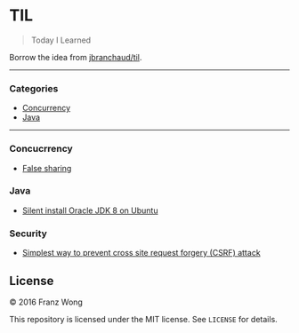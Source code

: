 # TIL

> Today I Learned

Borrow the idea from [jbranchaud/til](https://github.com/jbranchaud/til).

---

### Categories

* [Concurrency](#concurrency)
* [Java](#java)

---

### Concucrrency

- [False sharing](concurrency/false-sharing.md)

### Java

- [Silent install Oracle JDK 8 on Ubuntu](java/silent-install-oracle-jdk8-ubuntu.md)

### Security

- [Simplest way to prevent cross site request forgery (CSRF) attack](security/simplest-way-prevent-csrf.md)

## License

&copy; 2016 Franz Wong

This repository is licensed under the MIT license. See `LICENSE` for
details.